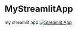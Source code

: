 # MyStreamlitApp
my streamlit app
[![Streamlit App](https://static.streamlit.io/badges/streamlit_badge_black_white.svg)](https://share.streamlit.io/[GeneralKexiangen]/[MyStreamlitApp]/[master]/[streamlit_app])
